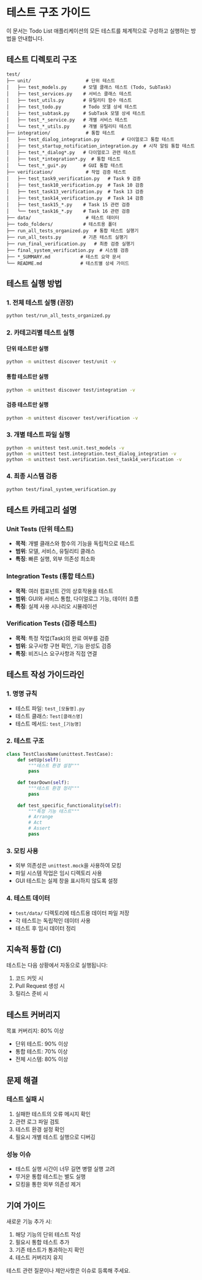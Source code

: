 # 테스트 구조 가이드

이 문서는 Todo List 애플리케이션의 모든 테스트를 체계적으로 구성하고 실행하는 방법을 안내합니다.

## 테스트 디렉토리 구조

```
test/
├── unit/                    # 단위 테스트
│   ├── test_models.py      # 모델 클래스 테스트 (Todo, SubTask)
│   ├── test_services.py    # 서비스 클래스 테스트
│   ├── test_utils.py       # 유틸리티 함수 테스트
│   ├── test_todo.py        # Todo 모델 상세 테스트
│   ├── test_subtask.py     # SubTask 모델 상세 테스트
│   ├── test_*_service.py   # 개별 서비스 테스트
│   └── test_*_utils.py     # 개별 유틸리티 테스트
├── integration/             # 통합 테스트
│   ├── test_dialog_integration.py        # 다이얼로그 통합 테스트
│   ├── test_startup_notification_integration.py  # 시작 알림 통합 테스트
│   ├── test_*_dialog*.py   # 다이얼로그 관련 테스트
│   ├── test_*integration*.py  # 통합 테스트
│   └── test_*_gui*.py      # GUI 통합 테스트
├── verification/            # 작업 검증 테스트
│   ├── test_task9_verification.py   # Task 9 검증
│   ├── test_task10_verification.py  # Task 10 검증
│   ├── test_task13_verification.py  # Task 13 검증
│   ├── test_task14_verification.py  # Task 14 검증
│   ├── test_task15_*.py    # Task 15 관련 검증
│   └── test_task16_*.py    # Task 16 관련 검증
├── data/                    # 테스트 데이터
├── todo_folders/           # 테스트용 폴더
├── run_all_tests_organized.py  # 통합 테스트 실행기
├── run_all_tests.py        # 기존 테스트 실행기
├── run_final_verification.py   # 최종 검증 실행기
├── final_system_verification.py  # 시스템 검증
├── *_SUMMARY.md           # 테스트 요약 문서
└── README.md              # 테스트별 상세 가이드
```

## 테스트 실행 방법

### 1. 전체 테스트 실행 (권장)
```bash
python test/run_all_tests_organized.py
```

### 2. 카테고리별 테스트 실행

#### 단위 테스트만 실행
```bash
python -m unittest discover test/unit -v
```

#### 통합 테스트만 실행
```bash
python -m unittest discover test/integration -v
```

#### 검증 테스트만 실행
```bash
python -m unittest discover test/verification -v
```

### 3. 개별 테스트 파일 실행
```bash
python -m unittest test.unit.test_models -v
python -m unittest test.integration.test_dialog_integration -v
python -m unittest test.verification.test_task14_verification -v
```

### 4. 최종 시스템 검증
```bash
python test/final_system_verification.py
```

## 테스트 카테고리 설명

### Unit Tests (단위 테스트)
- **목적**: 개별 클래스와 함수의 기능을 독립적으로 테스트
- **범위**: 모델, 서비스, 유틸리티 클래스
- **특징**: 빠른 실행, 외부 의존성 최소화

### Integration Tests (통합 테스트)
- **목적**: 여러 컴포넌트 간의 상호작용을 테스트
- **범위**: GUI와 서비스 통합, 다이얼로그 기능, 데이터 흐름
- **특징**: 실제 사용 시나리오 시뮬레이션

### Verification Tests (검증 테스트)
- **목적**: 특정 작업(Task)의 완료 여부를 검증
- **범위**: 요구사항 구현 확인, 기능 완성도 검증
- **특징**: 비즈니스 요구사항과 직접 연결

## 테스트 작성 가이드라인

### 1. 명명 규칙
- 테스트 파일: `test_[모듈명].py`
- 테스트 클래스: `Test[클래스명]`
- 테스트 메서드: `test_[기능명]`

### 2. 테스트 구조
```python
class TestClassName(unittest.TestCase):
    def setUp(self):
        """테스트 환경 설정"""
        pass
    
    def tearDown(self):
        """테스트 환경 정리"""
        pass
    
    def test_specific_functionality(self):
        """특정 기능 테스트"""
        # Arrange
        # Act
        # Assert
        pass
```

### 3. 모킹 사용
- 외부 의존성은 `unittest.mock`을 사용하여 모킹
- 파일 시스템 작업은 임시 디렉토리 사용
- GUI 테스트는 실제 창을 표시하지 않도록 설정

### 4. 테스트 데이터
- `test/data/` 디렉토리에 테스트용 데이터 파일 저장
- 각 테스트는 독립적인 데이터 사용
- 테스트 후 임시 데이터 정리

## 지속적 통합 (CI)

테스트는 다음 상황에서 자동으로 실행됩니다:
1. 코드 커밋 시
2. Pull Request 생성 시
3. 릴리스 준비 시

## 테스트 커버리지

목표 커버리지: 80% 이상
- 단위 테스트: 90% 이상
- 통합 테스트: 70% 이상
- 전체 시스템: 80% 이상

## 문제 해결

### 테스트 실패 시
1. 실패한 테스트의 오류 메시지 확인
2. 관련 로그 파일 검토
3. 테스트 환경 설정 확인
4. 필요시 개별 테스트 실행으로 디버깅

### 성능 이슈
- 테스트 실행 시간이 너무 길면 병렬 실행 고려
- 무거운 통합 테스트는 별도 실행
- 모킹을 통한 외부 의존성 제거

## 기여 가이드

새로운 기능 추가 시:
1. 해당 기능의 단위 테스트 작성
2. 필요시 통합 테스트 추가
3. 기존 테스트가 통과하는지 확인
4. 테스트 커버리지 유지

테스트 관련 질문이나 제안사항은 이슈로 등록해 주세요.